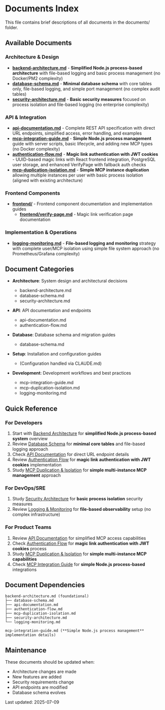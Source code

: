 # Documents Index

This file contains brief descriptions of all documents in the documents/ folder.

## Available Documents

### Architecture & Design
- **[backend-architecture.md](./backend-architecture.md)** - **Simplified Node.js process-based architecture** with file-based logging and basic process management (no Docker/PM2 complexity)
- **[database-schema.md](./database-schema.md)** - **Minimal database schema** with core tables only, file-based logging, and simple port management (no complex audit tables)
- **[security-architecture.md](./security-architecture.md)** - **Basic security measures** focused on process isolation and file-based logging (no enterprise complexity)

### API & Integration
- **[api-documentation.md](./api-documentation.md)** - Complete REST API specification with direct URL endpoints, simplified access, error handling, and examples
- **[mcp-integration-guide.md](./mcp-integration-guide.md)** - **Simple Node.js process management** guide with server scripts, basic lifecycle, and adding new MCP types (no Docker complexity)
- **[authentication-flow.md](./authentication-flow.md)** - **Magic link authentication with JWT cookies** - UUID-based magic links with React frontend integration, PostgreSQL user storage, and enhanced VerifyPage with fallback auth checks
- **[mcp-duplication-isolation.md](./mcp-duplication-isolation.md)** - **Simple MCP instance duplication** allowing multiple instances per user with basic process isolation (aligned with existing architecture)

### Frontend Components
- **[frontend/](./frontend/)** - Frontend component documentation and implementation guides
  - **[frontend/verify-page.md](./frontend/verify-page.md)** - Magic link verification page documentation

### Implementation & Operations
- **[logging-monitoring.md](./logging-monitoring.md)** - **File-based logging and monitoring** strategy with complete user/MCP isolation using simple file system approach (no Prometheus/Grafana complexity)

## Document Categories

- **Architecture**: System design and architectural decisions
  - backend-architecture.md
  - database-schema.md
  - security-architecture.md

- **API**: API documentation and endpoints
  - api-documentation.md
  - authentication-flow.md

- **Database**: Database schema and migration guides
  - database-schema.md

- **Setup**: Installation and configuration guides
  - (Configuration handled via CLAUDE.md)

- **Development**: Development workflows and best practices
  - mcp-integration-guide.md
  - mcp-duplication-isolation.md
  - logging-monitoring.md

## Quick Reference

### For Developers
1. Start with [Backend Architecture](./backend-architecture.md) for **simplified Node.js process-based system** overview
2. Review [Database Schema](./database-schema.md) for **minimal core tables** and file-based logging approach
3. Check [API Documentation](./api-documentation.md) for direct URL endpoint details
4. Review [Authentication Flow](./authentication-flow.md) for **magic link authentication with JWT cookies** implementation
5. Study [MCP Duplication & Isolation](./mcp-duplication-isolation.md) for **simple multi-instance MCP management** approach

### For DevOps/SRE
1. Study [Security Architecture](./security-architecture.md) for **basic process isolation** security measures
2. Review [Logging & Monitoring](./logging-monitoring.md) for **file-based observability** setup (no complex infrastructure)

### For Product Teams
1. Review [API Documentation](./api-documentation.md) for simplified MCP access capabilities
2. Check [Authentication Flow](./authentication-flow.md) for **magic link authentication with JWT cookies** process
3. Study [MCP Duplication & Isolation](./mcp-duplication-isolation.md) for **simple multi-instance MCP capabilities**
4. Check [MCP Integration Guide](./mcp-integration-guide.md) for **simple Node.js process-based** integrations

## Document Dependencies

```
backend-architecture.md (foundational)
├── database-schema.md
├── api-documentation.md
├── authentication-flow.md
├── mcp-duplication-isolation.md
├── security-architecture.md
└── logging-monitoring.md

mcp-integration-guide.md (**Simple Node.js process management** implementation details)
```

## Maintenance

These documents should be updated when:
- Architecture changes are made
- New features are added
- Security requirements change
- API endpoints are modified
- Database schema evolves

Last updated: 2025-07-09